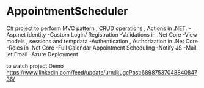# AppointmentScheduler
C# project to perform MVC pattern , CRUD operations , Actions  in .NET.
-Asp.net identity
-Custom Login/ Registration
-Validations in .Net Core
-View models , sessions and tempdata
-Authentication , Authorization in .Net Core
-Roles in .Net Core
-Full Calendar Appointment Scheduling
-Notify JS 
-Mail jet Email
-Azure Deployment

to watch project Demo 
https://www.linkedin.com/feed/update/urn:li:ugcPost:6898753704884084736/

